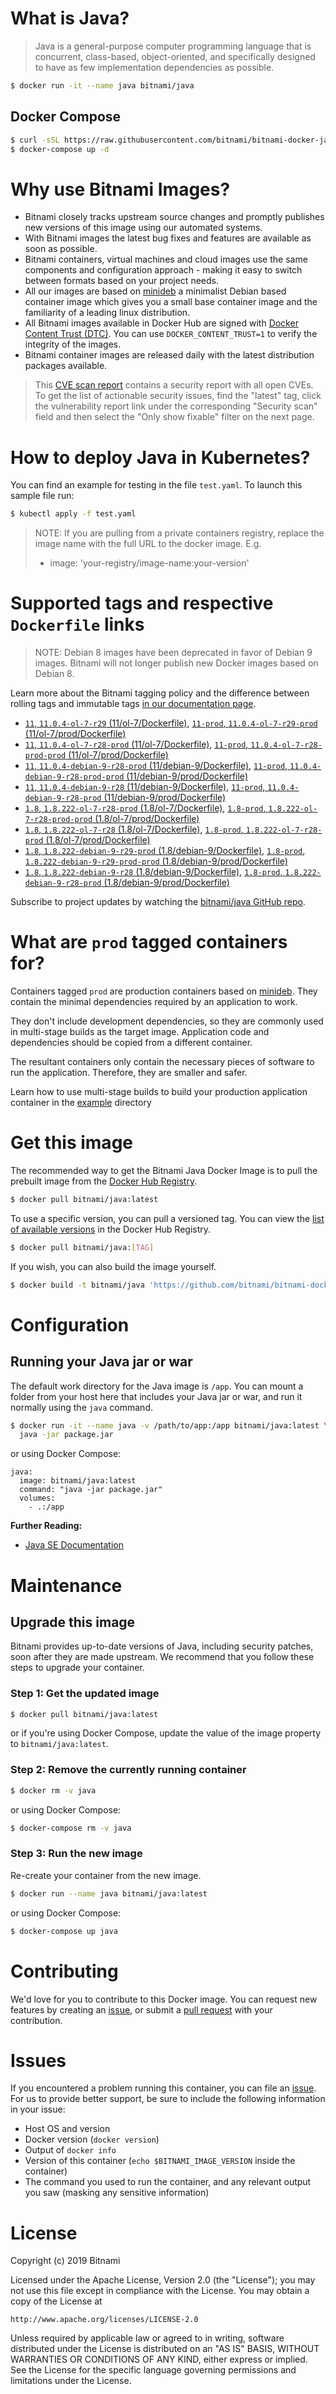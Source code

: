 # What is Java?

> Java is a general-purpose computer programming language that is concurrent, class-based, object-oriented, and specifically designed to have as few implementation dependencies as possible.

```bash
$ docker run -it --name java bitnami/java
```

## Docker Compose

```bash
$ curl -sSL https://raw.githubusercontent.com/bitnami/bitnami-docker-java/master/docker-compose.yml > docker-compose.yml
$ docker-compose up -d
```

# Why use Bitnami Images?

* Bitnami closely tracks upstream source changes and promptly publishes new versions of this image using our automated systems.
* With Bitnami images the latest bug fixes and features are available as soon as possible.
* Bitnami containers, virtual machines and cloud images use the same components and configuration approach - making it easy to switch between formats based on your project needs.
* All our images are based on [minideb](https://github.com/bitnami/minideb) a minimalist Debian based container image which gives you a small base container image and the familiarity of a leading linux distribution.
* All Bitnami images available in Docker Hub are signed with [Docker Content Trust (DTC)](https://docs.docker.com/engine/security/trust/content_trust/). You can use `DOCKER_CONTENT_TRUST=1` to verify the integrity of the images.
* Bitnami container images are released daily with the latest distribution packages available.


> This [CVE scan report](https://quay.io/repository/bitnami/java?tab=tags) contains a security report with all open CVEs. To get the list of actionable security issues, find the "latest" tag, click the vulnerability report link under the corresponding "Security scan" field and then select the "Only show fixable" filter on the next page.

# How to deploy Java in Kubernetes?

You can find an example for testing in the file `test.yaml`. To launch this sample file run:

```bash
$ kubectl apply -f test.yaml
```

> NOTE: If you are pulling from a private containers registry, replace the image name with the full URL to the docker image. E.g.
>
> - image: 'your-registry/image-name:your-version'

# Supported tags and respective `Dockerfile` links

> NOTE: Debian 8 images have been deprecated in favor of Debian 9 images. Bitnami will not longer publish new Docker images based on Debian 8.

Learn more about the Bitnami tagging policy and the difference between rolling tags and immutable tags [in our documentation page](https://docs.bitnami.com/containers/how-to/understand-rolling-tags-containers/).


- [`11`, `11.0.4-ol-7-r29` (11/ol-7/Dockerfile)](https://github.com/bitnami/bitnami-docker-java/blob/11.0.4-ol-7-r29/11/ol-7/Dockerfile), [`11-prod`, `11.0.4-ol-7-r29-prod` (11/ol-7/prod/Dockerfile)](https://github.com/bitnami/bitnami-docker-java/blob/11.0.4-ol-7-r29/11/ol-7/prod/Dockerfile)
- [`11`, `11.0.4-ol-7-r28-prod` (11/ol-7/Dockerfile)](https://github.com/bitnami/bitnami-docker-java/blob/11.0.4-ol-7-r28-prod/11/ol-7/Dockerfile), [`11-prod`, `11.0.4-ol-7-r28-prod-prod` (11/ol-7/prod/Dockerfile)](https://github.com/bitnami/bitnami-docker-java/blob/11.0.4-ol-7-r28-prod/11/ol-7/prod/Dockerfile)
- [`11`, `11.0.4-debian-9-r28-prod` (11/debian-9/Dockerfile)](https://github.com/bitnami/bitnami-docker-java/blob/11.0.4-debian-9-r28-prod/11/debian-9/Dockerfile), [`11-prod`, `11.0.4-debian-9-r28-prod-prod` (11/debian-9/prod/Dockerfile)](https://github.com/bitnami/bitnami-docker-java/blob/11.0.4-debian-9-r28-prod/11/debian-9/prod/Dockerfile)
- [`11`, `11.0.4-debian-9-r28` (11/debian-9/Dockerfile)](https://github.com/bitnami/bitnami-docker-java/blob/11.0.4-debian-9-r28/11/debian-9/Dockerfile), [`11-prod`, `11.0.4-debian-9-r28-prod` (11/debian-9/prod/Dockerfile)](https://github.com/bitnami/bitnami-docker-java/blob/11.0.4-debian-9-r28/11/debian-9/prod/Dockerfile)
- [`1.8`, `1.8.222-ol-7-r28-prod` (1.8/ol-7/Dockerfile)](https://github.com/bitnami/bitnami-docker-java/blob/1.8.222-ol-7-r28-prod/1.8/ol-7/Dockerfile), [`1.8-prod`, `1.8.222-ol-7-r28-prod-prod` (1.8/ol-7/prod/Dockerfile)](https://github.com/bitnami/bitnami-docker-java/blob/1.8.222-ol-7-r28-prod/1.8/ol-7/prod/Dockerfile)
- [`1.8`, `1.8.222-ol-7-r28` (1.8/ol-7/Dockerfile)](https://github.com/bitnami/bitnami-docker-java/blob/1.8.222-ol-7-r28/1.8/ol-7/Dockerfile), [`1.8-prod`, `1.8.222-ol-7-r28-prod` (1.8/ol-7/prod/Dockerfile)](https://github.com/bitnami/bitnami-docker-java/blob/1.8.222-ol-7-r28/1.8/ol-7/prod/Dockerfile)
- [`1.8`, `1.8.222-debian-9-r29-prod` (1.8/debian-9/Dockerfile)](https://github.com/bitnami/bitnami-docker-java/blob/1.8.222-debian-9-r29-prod/1.8/debian-9/Dockerfile), [`1.8-prod`, `1.8.222-debian-9-r29-prod-prod` (1.8/debian-9/prod/Dockerfile)](https://github.com/bitnami/bitnami-docker-java/blob/1.8.222-debian-9-r29-prod/1.8/debian-9/prod/Dockerfile)
- [`1.8`, `1.8.222-debian-9-r28` (1.8/debian-9/Dockerfile)](https://github.com/bitnami/bitnami-docker-java/blob/1.8.222-debian-9-r28/1.8/debian-9/Dockerfile), [`1.8-prod`, `1.8.222-debian-9-r28-prod` (1.8/debian-9/prod/Dockerfile)](https://github.com/bitnami/bitnami-docker-java/blob/1.8.222-debian-9-r28/1.8/debian-9/prod/Dockerfile)

Subscribe to project updates by watching the [bitnami/java GitHub repo](https://github.com/bitnami/bitnami-docker-java).

# What are `prod` tagged containers for?

Containers tagged `prod` are production containers based on [minideb](https://github.com/bitnami/minideb). They contain the minimal dependencies required by an application to work.

They don't include development dependencies, so they are commonly used in multi-stage builds as the target image. Application code and dependencies should be copied from a different container.

The resultant containers only contain the necessary pieces of software to run the application. Therefore, they are smaller and safer.

Learn how to use multi-stage builds to build your production application container in the [example](/example) directory

# Get this image

The recommended way to get the Bitnami Java Docker Image is to pull the prebuilt image from the [Docker Hub Registry](https://hub.docker.com/r/bitnami/java).

```bash
$ docker pull bitnami/java:latest
```

To use a specific version, you can pull a versioned tag. You can view the [list of available versions](https://hub.docker.com/r/bitnami/java/tags/) in the Docker Hub Registry.

```bash
$ docker pull bitnami/java:[TAG]
```

If you wish, you can also build the image yourself.

```bash
$ docker build -t bitnami/java 'https://github.com/bitnami/bitnami-docker-java.git#master:1.8/debian-9'
```

# Configuration

## Running your Java jar or war

The default work directory for the Java image is `/app`. You can mount a folder from your host here that includes your Java jar or war, and run it normally using the `java` command.

```bash
$ docker run -it --name java -v /path/to/app:/app bitnami/java:latest \
  java -jar package.jar
```

or using Docker Compose:

```
java:
  image: bitnami/java:latest
  command: "java -jar package.jar"
  volumes:
    - .:/app
```

**Further Reading:**

  - [Java SE Documentation](https://docs.oracle.com/javase/8/docs/api/)

# Maintenance

## Upgrade this image

Bitnami provides up-to-date versions of Java, including security patches, soon after they are made upstream. We recommend that you follow these steps to upgrade your container.

### Step 1: Get the updated image

```bash
$ docker pull bitnami/java:latest
```

or if you're using Docker Compose, update the value of the image property to `bitnami/java:latest`.

### Step 2: Remove the currently running container

```bash
$ docker rm -v java
```

or using Docker Compose:

```bash
$ docker-compose rm -v java
```

### Step 3: Run the new image

Re-create your container from the new image.

```bash
$ docker run --name java bitnami/java:latest
```

or using Docker Compose:

```bash
$ docker-compose up java
```

# Contributing

We'd love for you to contribute to this Docker image. You can request new features by creating an [issue](https://github.com/bitnami/bitnami-docker-java/issues), or submit a [pull request](https://github.com/bitnami/bitnami-docker-java/pulls) with your contribution.

# Issues

If you encountered a problem running this container, you can file an [issue](https://github.com/bitnami/bitnami-docker-java/issues). For us to provide better support, be sure to include the following information in your issue:

- Host OS and version
- Docker version (`docker version`)
- Output of `docker info`
- Version of this container (`echo $BITNAMI_IMAGE_VERSION` inside the container)
- The command you used to run the container, and any relevant output you saw (masking any sensitive
information)

# License

Copyright (c) 2019 Bitnami

Licensed under the Apache License, Version 2.0 (the "License");
you may not use this file except in compliance with the License.
You may obtain a copy of the License at

    http://www.apache.org/licenses/LICENSE-2.0

Unless required by applicable law or agreed to in writing, software
distributed under the License is distributed on an "AS IS" BASIS,
WITHOUT WARRANTIES OR CONDITIONS OF ANY KIND, either express or implied.
See the License for the specific language governing permissions and
limitations under the License.
